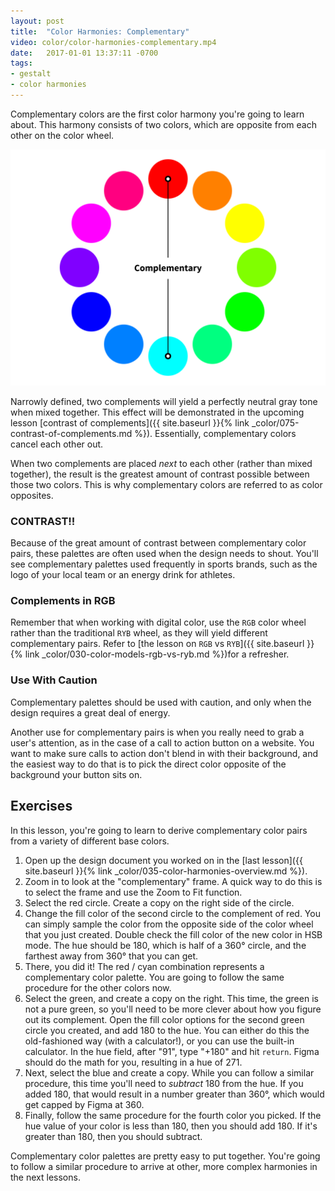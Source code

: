 ```yaml
---
layout: post
title:  "Color Harmonies: Complementary"
video: color/color-harmonies-complementary.mp4
date:   2017-01-01 13:37:11 -0700
tags:
- gestalt
- color harmonies
---
```

Complementary colors are the first color harmony you're going to learn about. This harmony consists of two colors, which are opposite from each other on the color wheel.

![Complementary Color Harmony](/images/color/color-wheel-complementary.png)

Narrowly defined, two complements will yield a perfectly neutral gray tone when mixed together. This effect will be demonstrated in the upcoming lesson [contrast of complements]({{ site.baseurl }}{% link _color/075-contrast-of-complements.md %}). Essentially, complementary colors cancel each other out.

When two complements are placed *next* to each other (rather than mixed together), the result is the greatest amount of contrast possible between those two colors. This is why complementary colors are referred to as color opposites.

### CONTRAST!!

Because of the great amount of contrast between complementary color pairs, these palettes are often used when the design needs to shout. You'll see complementary palettes used frequently in sports brands, such as the logo of your local team or an energy drink for athletes.

### Complements in RGB

Remember that when working with digital color, use the `RGB` color wheel rather than the traditional `RYB` wheel, as they will yield different complementary pairs. Refer to [the lesson on `RGB` vs `RYB`]({{ site.baseurl }}{% link _color/030-color-models-rgb-vs-ryb.md %})for a refresher.

### Use With Caution

Complementary palettes should be used with caution, and only when the design requires a great deal of energy.

Another use for complementary pairs is when you really need to grab a user's attention, as in the case of a call to action button on a website. You want to make sure calls to action don't blend in with their background, and the easiest way to do that is to pick the direct color opposite of the background your button sits on.

<!--more-->
## Exercises
In this lesson, you're going to learn to derive complementary color pairs from a variety of different base colors.

1. Open up the design document you worked on in the [last lesson]({{ site.baseurl }}{% link _color/035-color-harmonies-overview.md %}).
2. Zoom in to look at the "complementary" frame. A quick way to do this is to select the frame and use the <span data-keyCombo="zoom-to-fit">Zoom to Fit</span> function.
3. Select the red circle. Create a copy on the right side of the circle.
4. Change the fill color of the second circle to the complement of red. You can simply sample the color from the opposite side of the color wheel that you just created. Double check the fill color of the new color in HSB mode. The hue should be 180, which is half of a 360° circle, and the farthest away from 360° that you can get.
5. There, you did it! The red / cyan combination represents a complementary color palette. You are going to follow the same procedure for the other colors now.
6. Select the green, and create a copy on the right. This time, the green is not a pure green, so you'll need to be more clever about how you figure out its complement. Open the fill color options for the second green circle you created, and add 180 to the hue. You can either do this the old-fashioned way (with a calculator!), or you can use the built-in calculator. In the hue field, after "91", type "+180" and hit `return`. Figma should do the math for you, resulting in a hue of 271.
7. Next, select the blue and create a copy. While you can follow a similar procedure, this time you'll need to *subtract* 180 from the hue. If you added 180, that would result in a number greater than 360°, which would get capped by Figma at 360.
8. Finally, follow the same procedure for the fourth color you picked. If the hue value of your color is less than 180, then you should add 180. If it's greater than 180, then you should subtract.

Complementary color palettes are pretty easy to put together. You're going to follow a similar procedure to arrive at other, more complex harmonies in the next lessons.
